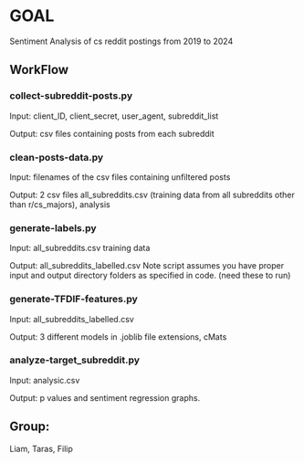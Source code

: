 # GOAL
Sentiment Analysis of cs reddit postings from 2019 to 2024

## WorkFlow

### collect-subreddit-posts.py
Input: client_ID, client_secret, user_agent, subreddit_list

Output: csv files containing posts from each subreddit

### clean-posts-data.py
Input: filenames of the csv files containing unfiltered posts

Output: 2 csv files
all_subreddits.csv (training data from all subreddits other than r/cs_majors), analysis

### generate-labels.py
Input: all_subreddits.csv training data

Output: all_subreddits_labelled.csv
Note script assumes you have proper input and output directory folders as specified in code. (need these to run)

### generate-TFDIF-features.py
Input: all_subreddits_labelled.csv

Output: 3 different models in .joblib file extensions, cMats

### analyze-target_subreddit.py
Input: analysic.csv

Output: p values and sentiment regression graphs.



## Group: 
Liam, Taras, Filip






